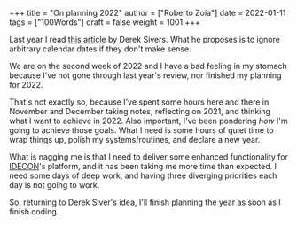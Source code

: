 +++
title = "On planning 2022"
author = ["Roberto Zoia"]
date = 2022-01-11
tags = ["100Words"]
draft = false
weight = 1001
+++

Last year I read [this article](<https://sive.rs/mny>) by Derek Sivers. What he proposes is to ignore arbitrary calendar dates if they don't make sense.

We are on the second week of 2022 and I have a bad feeling in my stomach because I've not gone through last year's review, nor finished my planning for 2022.

That's not exactly so, because I've spent some hours here and there in November and December taking notes, reflecting on 2021, and thinking what I want to achieve in 2022. Also important, I've been pondering _how_ I'm going to achieve those goals. What I need is some hours of quiet time to wrap things up, polish my systems/routines, and declare a new year.

What is nagging me is that I need to deliver some enhanced functionality for [IDECON](<https://ideconsac.com>)'s platform, and it has been taking me more time than expected. I need some days of deep work, and having three diverging priorities each day is not going to work.

So, returning to Derek Siver's idea, I'll finish planning the year as soon as I finish coding.
